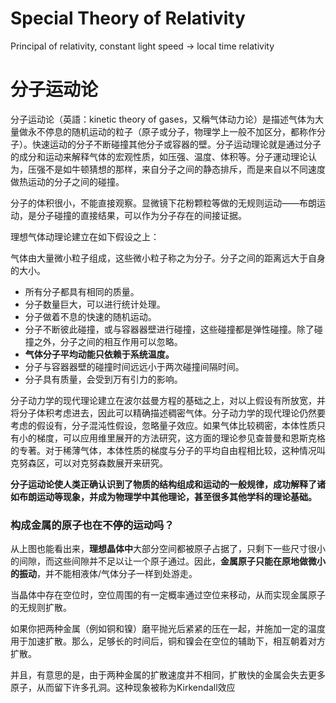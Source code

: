 # Special Theory of Relativity
Principal of relativity, constant light speed -> local time relativity

# 分子运动论
分子运动论（英語：kinetic theory of gases，又稱气体动力论）是描述气体为大量做永不停息的随机运动的粒子（原子或分子，物理学上一般不加区分，都称作分子）。快速运动的分子不断碰撞其他分子或容器的壁。分子运动理论就是通过分子的成分和运动来解释气体的宏观性质，如压强、温度、体积等。分子運动理论认为，压强不是如牛顿猜想的那样，来自分子之间的静态排斥，而是来自以不同速度做热运动的分子之间的碰撞。

分子的体积很小，不能直接观察。显微镜下花粉颗粒等做的无规则运动——布朗运动，是分子碰撞的直接结果，可以作为分子存在的间接证据。

理想气体动理论建立在如下假设之上：

气体由大量微小粒子组成，这些微小粒子称之为分子。分子之间的距离远大于自身的大小。
- 所有分子都具有相同的质量。
- 分子数量巨大，可以进行统计处理。
- 分子做着不息的快速的随机运动。
- 分子不断彼此碰撞，或与容器器壁进行碰撞，这些碰撞都是弹性碰撞。除了碰撞之外，分子之间的相互作用可以忽略。
- **气体分子平均动能只依赖于系统温度。**
- 分子与容器器壁的碰撞时间远远小于两次碰撞间隔时间。
- 分子具有质量，会受到万有引力的影响。

分子动力学的现代理论建立在波尔兹曼方程的基础之上，对以上假设有所放宽，并将分子体积考虑进去，因此可以精确描述稠密气体。分子动力学的现代理论仍然要考虑的假设有，分子混沌性假设，忽略量子效应。如果气体比较稠密，本体性质只有小的梯度，可以应用维里展开的方法研究，这方面的理论参见查普曼和恩斯克格的专著。对于稀薄气体，本体性质的梯度与分子的平均自由程相比较，这种情况叫克努森区，可以对克努森数展开来研究。

**分子运动论使人类正确认识到了物质的结构组成和运动的一般规律，成功解释了诸如布朗运动等现象，并成为物理学中其他理论，甚至很多其他学科的理论基础。**

### 构成金属的原子也在不停的运动吗？
从上图也能看出来，**理想晶体中**大部分空间都被原子占据了，只剩下一些尺寸很小的间隙，而这些间隙并不足以让一个原子通过。因此，**金属原子只能在原地做微小的振动**，并不能相液体/气体分子一样到处游走。

当晶体中存在空位时，空位周围的有一定概率通过空位来移动，从而实现金属原子的无规则扩散。

如果你把两种金属（例如铜和镍）磨平抛光后紧紧的压在一起，并施加一定的温度用于加速扩散。那么，足够长的时间后，铜和镍会在空位的辅助下，相互朝着对方扩散。

并且，有意思的是，由于两种金属的扩散速度并不相同，扩散快的金属会失去更多原子，从而留下许多孔洞。这种现象被称为Kirkendall效应